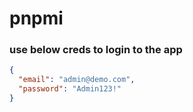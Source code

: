 # pnpmi


### use below creds to login to the app

```json
{
  "email": "admin@demo.com",
  "password": "Admin123!"
}
```
